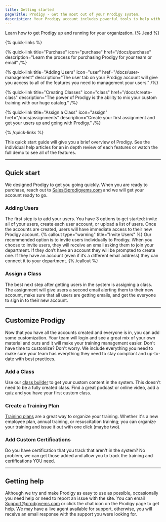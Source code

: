 ```yaml
---
title: Getting started
pageTitle: Prodigy - Get the most out of your Prodigy system.
description: Your Prodigy account includes powerful tools to help with your training management.
---
```


Learn how to get Prodigy up and running for your organization. {% .lead %}

{% quick-links %}

{% quick-link title="Purchase" icon="purchase" href="/docs/purchase" description="Learn the process for purchasing Prodigy for your team or email" /%}

{% quick-link title="Adding Users" icon="user" href="/docs/user-management" description="The user tab on your Prodigy account will give you access to all of the features you need to management your users." /%}

{% quick-link title="Creating Classes" icon="class" href="/docs/create-class" description="The power of Prodigy is the ability to mix your custom training with our huge catalog." /%}

{% quick-link title="Assign a Class" icon="assign" href="/docs/assignments" description="Create your first assignment and get your users up and going with Prodigy." /%}

{% /quick-links %}

This quick start guide will give you a brief overview of Prodigy. See the individual help articles for an in depth review of each features or watch the full demo to see all of the features.

---

## Quick start
We designed Prodigy to get you going quickly. When you are ready to purchase, reach out to [Sales@prodigyems.com](mailto:Sales@prodigyems.com) and we will get your account ready to go.

### Adding Users
The first step is to add your users. You have 3 options to get started: invite all of your users, create each user account, or upload a list of users. Once the accounts are created, users will have immediate access to their new Prodigy account.
{% callout type="warning" title="Invite Users" %}
Our recommended option is to invite users individually to Prodigy. When you choose to invite users, they will receive an email asking them to join your department. If they don’t have an account they will be prompted to create one. If they have an account (even if it’s a different email address) they can connect it to your department.
{% /callout %}
### Assign a Class
The best next step after getting users in the system is assigning a class. The assignment will give users a second email alerting them to their new account, make sure that all users are getting emails, and get the everyone to sign in to their new account. 

---
## Customize Prodigy
Now that you have all the accounts created and everyone is in, you can add some customization. Your team will login and see a great mix of your own material and ours and it will make your training management easier. Don't have time to customize? Don't worry. We include everything you need to make sure your team has everything they need to stay compliant and up-to-date with best practices. 

### Add a Class
Use our [class builder](/docs/create-class) to get your custom content in the system. This doesn't need to be a fully created class. Find a great podcast or online video, add a quiz and you have your first custom class. 


### Create a Training Plan
[Training plans](/docs/training-plans) are a great way to organize your training. Whether it's a new employee plan, annual training, or resuscitation training; you can organize your training and issue it out with one click (maybe two).

### Add Custom Certifications
Do you have certification that you track that aren't in the system? No problem, we can get those added and allow you to track the training and certifications YOU need.

---
## Getting help
Although we try and make Prodigy as easy to use as possible, occasionally you need help or need to report an issue with the site. You can email [Support@prodigyems.com](mailto:Support@prodigyems.com) or click the chat icon on the Prodigy page to get help. We may have a live agent available for support, otherwise, you will receive an email response with the support you were looking for. 